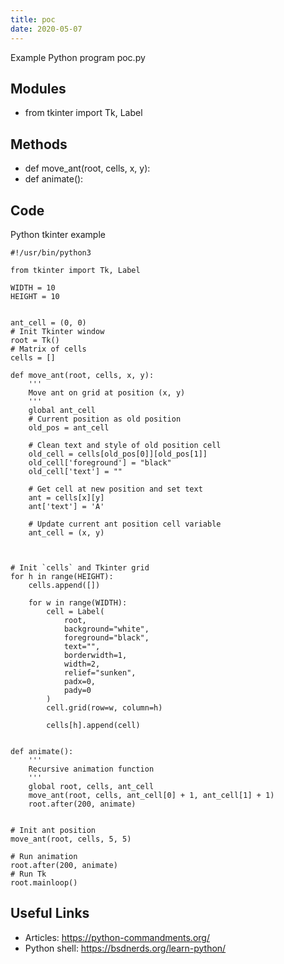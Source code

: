 ```yaml
---
title: poc
date: 2020-05-07
---
```

Example Python program poc.py

## Modules

* from tkinter import Tk, Label

## Methods

* def move_ant(root, cells, x, y):
* def animate():

## Code

Python tkinter example

    #!/usr/bin/python3
    
    from tkinter import Tk, Label
    
    WIDTH = 10
    HEIGHT = 10
    
    
    ant_cell = (0, 0)
    # Init Tkinter window
    root = Tk()
    # Matrix of cells
    cells = []
    
    def move_ant(root, cells, x, y):
        '''
        Move ant on grid at position (x, y)
        '''
        global ant_cell
        # Current position as old position
        old_pos = ant_cell
    
        # Clean text and style of old position cell
        old_cell = cells[old_pos[0]][old_pos[1]]
        old_cell['foreground'] = "black"
        old_cell['text'] = ""
    
        # Get cell at new position and set text
        ant = cells[x][y]
        ant['text'] = 'A'
    
        # Update current ant position cell variable
        ant_cell = (x, y)
    
    
    
    # Init `cells` and Tkinter grid
    for h in range(HEIGHT):
        cells.append([])
    
        for w in range(WIDTH):
            cell = Label(
                root,
                background="white",
                foreground="black",
                text="",
                borderwidth=1,
                width=2,
                relief="sunken",
                padx=0,
                pady=0
            )
            cell.grid(row=w, column=h)
    
            cells[h].append(cell)
    
    
    def animate():
        '''
        Recursive animation function
        '''
        global root, cells, ant_cell
        move_ant(root, cells, ant_cell[0] + 1, ant_cell[1] + 1)
        root.after(200, animate)
    
    
    # Init ant position
    move_ant(root, cells, 5, 5)
    
    # Run animation
    root.after(200, animate)
    # Run Tk
    root.mainloop()
    

## Useful Links

- Articles: https://python-commandments.org/
- Python shell: https://bsdnerds.org/learn-python/
